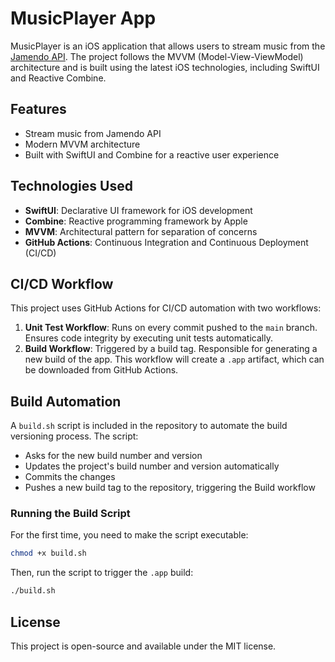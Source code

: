 # MusicPlayer App

MusicPlayer is an iOS application that allows users to stream music from the [Jamendo API](https://www.jamendo.com). The project follows the MVVM (Model-View-ViewModel) architecture and is built using the latest iOS technologies, including SwiftUI and Reactive Combine.

## Features

- Stream music from Jamendo API
- Modern MVVM architecture
- Built with SwiftUI and Combine for a reactive user experience

## Technologies Used

- **SwiftUI**: Declarative UI framework for iOS development
- **Combine**: Reactive programming framework by Apple
- **MVVM**: Architectural pattern for separation of concerns
- **GitHub Actions**: Continuous Integration and Continuous Deployment (CI/CD)

## CI/CD Workflow

This project uses GitHub Actions for CI/CD automation with two workflows:

1. **Unit Test Workflow**: Runs on every commit pushed to the `main` branch. Ensures code integrity by executing unit tests automatically.
2. **Build Workflow**: Triggered by a build tag. Responsible for generating a new build of the app. This workflow will create a `.app` artifact, which can be downloaded from GitHub Actions.

## Build Automation

A `build.sh` script is included in the repository to automate the build versioning process. The script:

- Asks for the new build number and version
- Updates the project's build number and version automatically
- Commits the changes
- Pushes a new build tag to the repository, triggering the Build workflow

### Running the Build Script

For the first time, you need to make the script executable:

```sh
chmod +x build.sh
```

Then, run the script to trigger the `.app` build:

```sh
./build.sh
```

## License

This project is open-source and available under the MIT license.

